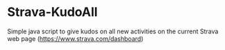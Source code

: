 # Strava-KudoAll

Simple java script to give kudos on all new activities on the current Strava web page (https://www.strava.com/dashboard)
